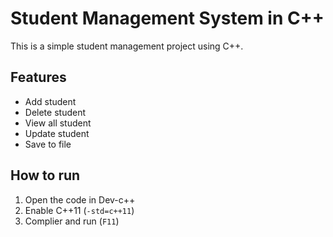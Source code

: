 # Student Management System in C++

This is a simple student management project using C++.

## Features
- Add student
- Delete student
- View all student
- Update student
- Save to file

## How to run
1. Open the code in Dev-c++
2. Enable C++11 (`-std=c++11`)
3. Complier and run (`F11`)
